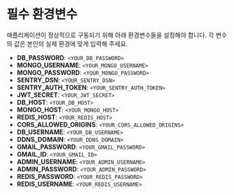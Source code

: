 # 필수 환경변수

애플리케이션이 정상적으로 구동되기 위해 아래 환경변수들을 설정해야 합니다. 각 변수의 값은 본인의 실제 환경에 맞게 입력해 주세요.

- **DB_PASSWORD**: `<YOUR_DB_PASSWORD>`
- **MONGO_USERNAME**: `<YOUR_MONGO_USERNAME>`
- **MONGO_PASSWORD**: `<YOUR_MONGO_PASSWORD>`
- **SENTRY_DSN**: `<YOUR_SENTRY_DSN>`
- **SENTRY_AUTH_TOKEN**: `<YOUR_SENTRY_AUTH_TOKEN>`
- **JWT_SECRET**: `<YOUR_JWT_SECRET>`
- **DB_HOST**: `<YOUR_DB_HOST>`
- **MONGO_HOST**: `<YOUR_MONGO_HOST>`
- **REDIS_HOST**: `<YOUR_REDIS_HOST>`
- **CORS_ALLOWED_ORIGINS**: `<YOUR_CORS_ALLOWED_ORIGINS>`
- **DB_USERNAME**: `<YOUR_DB_USERNAME>`
- **DDNS_DOMAIN**: `<YOUR_DDNS_DOMAIN>`
- **GMAIL_PASSWORD**: `<YOUR_GMAIL_PASSWORD>`
- **GMAIL_ID**: `<YOUR_GMAIL_ID>`
- **ADMIN_USERNAME**: `<YOUR_ADMIN_USERNAME>`
- **ADMIN_PASSWORD**: `<YOUR_ADMIN_PASSWORD>`
- **REDIS_PASSWORD**: `<YOUR_REDIS_PASSWORD>`
- **REDIS_USERNAME**: `<YOUR_REDIS_USERNAME>`
